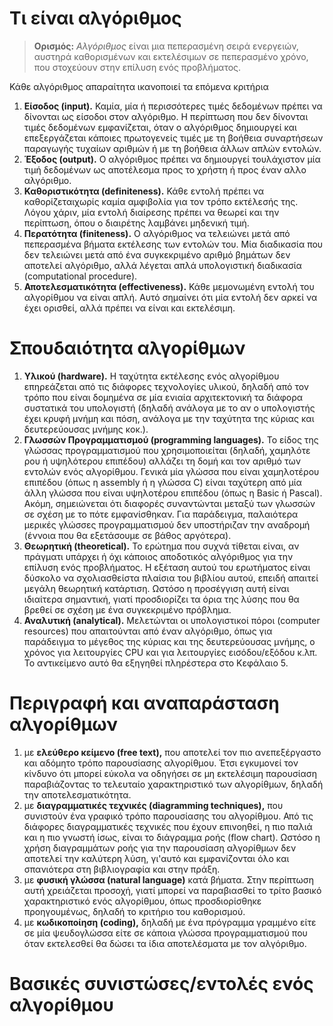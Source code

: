 # Τι είναι αλγόριθμος 

> **Ορισμός:** *Αλγόριθμος* είναι μια πεπερασμένη σειρά ενεργειών, αυστηρά 
καθορισμένων και εκτελέσιμων σε πεπερασμένο χρόνο, που στοχεύουν 
στην επίλυση ενός προβλήματος. 

Κάθε αλγόριθμος απαραίτητα ικανοποιεί τα επόμενα κριτήρια

1. **Είσοδος (input).** Καμία, μία ή περισσότερες τιμές δεδομένων πρέπει να δίνονται ως είσοδοι στον αλγόριθμο. Η περίπτωση που δεν δίνονται τιμές δεδομένων εμφανίζεται, όταν ο αλγόριθμος δημιουργεί και επεξεργάζεται κάποιες πρωτογενείς τιμές με τη βοήθεια συναρτήσεων παραγωγής τυχαίων αριθμών ή με τη βοήθεια άλλων απλών εντολών.
2. **Έξοδος (output).** Ο αλγόριθμος πρέπει να δημιουργεί τουλάχιστον μία τιμή δεδομένων ως αποτέλεσμα προς το χρήστη ή προς έναν αλλο αλγόριθμο. 
3. **Καθοριστικότητα (definiteness).** Κάθε εντολή πρέπει να καθορίζεταιχωρίς καμία αμφιβολία για τον τρόπο εκτέλεσής της. Λόγου χάριν, μία εντολή διαίρεσης πρέπει να θεωρεί και την περίπτωση, όπου ο διαιρέτης λαμβάνει μηδενική τιμή. 
4. **Περατότητα (finiteness).** Ο αλγόριθμος να τελειώνει μετά από πεπερασμένα βήματα εκτέλεσης των εντολών του. Μία διαδικασία που δεν τελειώνει μετά από ένα συγκεκριμένο αριθμό βημάτων δεν αποτελεί αλγόριθμο, αλλά λέγεται απλά υπολογιστική διαδικασία (computational procedure).
5. **Αποτελεσματικότητα (effectiveness).** Κάθε μεμονωμένη εντολή του αλγορίθμου να είναι απλή. Αυτό σημαίνει ότι μία εντολή δεν αρκεί να έχει ορισθεί, αλλά πρέπει να είναι και εκτελέσιμη. 

# Σπουδαιότητα αλγορίθμων 

1. **Υλικού (hardware).** Η ταχύτητα εκτέλεσης ενός αλγορίθμου επηρεάζεται από τις διάφορες τεχνολογίες υλικού, δηλαδή από τον τρόπο που είναι δομημένα σε μία ενιαία αρχιτεκτονική τα διάφορα συστατικά του υπολογιστή (δηλαδή ανάλογα με το αν ο υπολογιστής έχει κρυφή μνήμη και πόση, ανάλογα με την ταχύτητα της κύριας και δευτερεύουσας μνήμης κοκ.). 
2. **Γλωσσών Προγραμματισμού (programming languages).** Το είδος της γλώσσας προγραμματισμού που χρησιμοποιείται (δηλαδή, χαμηλότε ρου ή υψηλότερου επιπέδου) αλλάζει τη δομή και τον αριθμό των εντολών ενός αλγορίθμου. Γενικά μία γλώσσα που είναι χαμηλοτέρου επιπέδου (όπως η assembly ή η γλώσσα C) είναι ταχύτερη από μία άλλη γλώσσα που είναι υψηλοτέρου επιπέδου (όπως η Basic ή Pascal). Ακόμη, σημειώνεται ότι διαφορές συναντώνται μεταξύ των γλωσσών σε σχέση με το πότε εμφανίσθηκαν. Για παράδειγμα, παλαιότερα μερικές γλώσσες προγραμματισμού δεν υποστήριζαν την αναδρομή (έννοια που θα εξετάσουμε σε βάθος αργότερα). 
3. **Θεωρητική (theoretical).** Το ερώτημα που συχνά τίθεται είναι, αν πράγματι υπάρχει ή όχι κάποιος αποδοτικός αλγόριθμος για την επίλυση ενός προβλήματος. Η εξέταση αυτού του ερωτήματος είναι δύσκολο να σχολιασθείστα πλαίσια του βιβλίου αυτού, επειδή απαιτεί μεγάλη θεωρητική κατάρτιση. Ωστόσο η προσέγγιση αυτή είναι ιδιαίτερα σημαντική, γιατί προσδιορίζει τα όρια της λύσης που θα βρεθεί σε σχέση με ένα συγκεκριμένο πρόβλημα.
4. **Αναλυτική (analytical).** Μελετώνται οι υπολογιστικοί πόροι (computer resources) που απαιτούνται από έναν αλγόριθμο, όπως για παράδειγμα το μέγεθος της κύριας και της δευτερεύουσας μνήμης, ο χρόνος για λειτουργίες CPU και για λειτουργίες εισόδου/εξόδου κ.λπ. Το αντικείμενο αυτό θα εξηγηθεί πληρέστερα στο Κεφάλαιο 5. 


# Περιγραφή και αναπαράσταση αλγορίθμων
1. με **ελεύθερο κείμενο (free text),** που αποτελεί τον πιο ανεπεξέργαστο και αδόμητο τρόπο παρουσίασης αλγορίθμου. Έτσι εγκυμονεί τον κίνδυνο ότι μπορεί εύκολα να οδηγήσει σε μη εκτελέσιμη παρουσίαση παραβιάζοντας το τελευταίο χαρακτηριστικό των αλγορίθμων, δηλαδή την αποτελεσματικότητα. 
2. με **διαγραμματικές τεχνικές (diagramming techniques),** που συνιστούν ένα γραφικό τρόπο παρουσίασης του αλγορίθμου. Από τις διάφορες διαγραμματικές τεχνικές που έχουν επινοηθεί, η πιο παλιά και η πιο γνωστή ίσως, είναι το διάγραμμα ροής (flow chart). Ωστόσο η χρήση διαγραμμάτων ροής για την παρουσίαση αλγορίθμων δεν αποτελεί την καλύτερη λύση, γι'αυτό και εμφανίζονται όλο και σπανιότερα στη βιβλιογραφία και στην πράξη. 
3. με **φυσική γλώσσα (natural language)** κατά βήματα. Στην περίπτωση αυτή χρειάζεται προσοχή, γιατί μπορεί να παραβιασθεί το τρίτο βασικό χαρακτηριστικό ενός αλγορίθμου, όπως προσδιορίσθηκε προηγουμένως, δηλαδή το κριτήριο του καθορισμού. 
4. με **κωδικοποίηση (coding),** δηλαδή με ένα πρόγραμμα γραμμένο είτε σε μία ψευδογλώσσα είτε σε κάποια γλώσσα προγραμματισμού που όταν εκτελεσθεί θα δώσει τα ίδια αποτελέσματα με τον αλγόριθμο. 


# Βασικές συνιστώσες/εντολές ενός αλγορίθμου 
